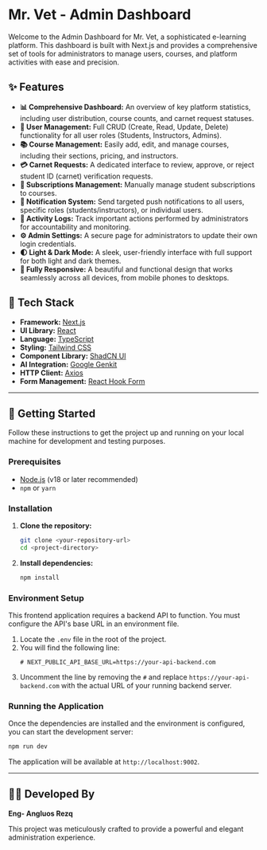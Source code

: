 # Mr. Vet - Admin Dashboard

Welcome to the Admin Dashboard for Mr. Vet, a sophisticated e-learning platform. This dashboard is built with Next.js and provides a comprehensive set of tools for administrators to manage users, courses, and platform activities with ease and precision.

## ✨ Features

- **📊 Comprehensive Dashboard:** An overview of key platform statistics, including user distribution, course counts, and carnet request statuses.
- **👥 User Management:** Full CRUD (Create, Read, Update, Delete) functionality for all user roles (Students, Instructors, Admins).
- **📚 Course Management:** Easily add, edit, and manage courses, including their sections, pricing, and instructors.
- **💳 Carnet Requests:** A dedicated interface to review, approve, or reject student ID (carnet) verification requests.
- **🎫 Subscriptions Management:** Manually manage student subscriptions to courses.
- **🔔 Notification System:** Send targeted push notifications to all users, specific roles (students/instructors), or individual users.
- **📜 Activity Logs:** Track important actions performed by administrators for accountability and monitoring.
- **⚙️ Admin Settings:** A secure page for administrators to update their own login credentials.
- **🌓 Light & Dark Mode:** A sleek, user-friendly interface with full support for both light and dark themes.
- **📱 Fully Responsive:** A beautiful and functional design that works seamlessly across all devices, from mobile phones to desktops.

## 🚀 Tech Stack

- **Framework:** [Next.js](https://nextjs.org/)
- **UI Library:** [React](https://reactjs.org/)
- **Language:** [TypeScript](https://www.typescriptlang.org/)
- **Styling:** [Tailwind CSS](https://tailwindcss.com/)
- **Component Library:** [ShadCN UI](https://ui.shadcn.com/)
- **AI Integration:** [Google Genkit](https://firebase.google.com/docs/genkit)
- **HTTP Client:** [Axios](https://axios-http.com/)
- **Form Management:** [React Hook Form](https://react-hook-form.com/)

---

## 🏁 Getting Started

Follow these instructions to get the project up and running on your local machine for development and testing purposes.

### Prerequisites

- [Node.js](https://nodejs.org/) (v18 or later recommended)
- `npm` or `yarn`

### Installation

1.  **Clone the repository:**
    ```bash
    git clone <your-repository-url>
    cd <project-directory>
    ```

2.  **Install dependencies:**
    ```bash
    npm install
    ```

### Environment Setup

This frontend application requires a backend API to function. You must configure the API's base URL in an environment file.

1.  Locate the `.env` file in the root of the project.
2.  You will find the following line:
    ```
    # NEXT_PUBLIC_API_BASE_URL=https://your-api-backend.com
    ```
3.  Uncomment the line by removing the `#` and replace `https://your-api-backend.com` with the actual URL of your running backend server.

### Running the Application

Once the dependencies are installed and the environment is configured, you can start the development server:

```bash
npm run dev
```

The application will be available at `http://localhost:9002`.

---

## 👨‍💻 Developed By

**Eng- Angluos Rezq**

This project was meticulously crafted to provide a powerful and elegant administration experience.
